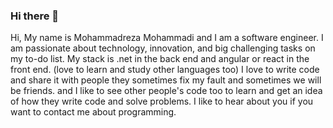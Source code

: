 ### Hi there 👋

<!--
**Mohammadreza-Mohammadi/Mohammadreza-Mohammadi** is a ✨ _special_ ✨ repository because its `README.md` (this file) appears on your GitHub profile.
--!>
Hi, My name is Mohammadreza Mohammadi and I am a software engineer.
I am passionate about technology, innovation, and big challenging tasks on my to-do list.
My stack is .net in the back end and angular or react in the front end. (love to learn and study other languages too)
I love to write code and share it with people they sometimes fix my fault and sometimes we will be friends. 
and I like to see other people's code too to learn and get an idea of how they write code and solve problems.
I like to hear about you if you want to contact me about programming.





